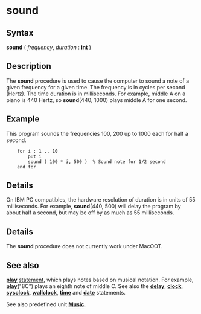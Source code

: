 
# sound

## Syntax
**sound** ( _frequency_, _duration_ : **int** )

## Description
The **sound** procedure is used to cause the computer to sound a note of a given frequency for a given time. The frequency is in cycles per second (Hertz). The time duration is in milliseconds. For example, middle A on a piano is 440 Hertz, so **sound**(440, 1000) plays middle A for one second.


## Example
This program sounds the frequencies 100, 200 up to 1000 each for half a second.

        for i : 1 .. 10
            put i
            sound ( 100 * i, 500 )  % Sound note for 1/2 second
        end for
## Details
On IBM PC compatibles, the hardware resolution of duration is in units of 55 milliseconds. For example, **sound**(440, 500) will delay the program by about half a second, but may be off by as much as 55 milliseconds.


## Details
The **sound** procedure does not currently work under MacOOT.


## See also
**[play](play.html)** [statement](statement.html), which plays notes based on musical notation. For example, **[play](play.html)**("8C") plays an eighth note of middle C. See also the **[delay](delay.html)**, **[clock](clock.html)**, **[sysclock](sysclock.html)**, **[wallclock](wallclock.html)**, **[time](time.html)** and **[date](date.html)** statements.

See also predefined unit **[Music](musicmodule.html)**.

